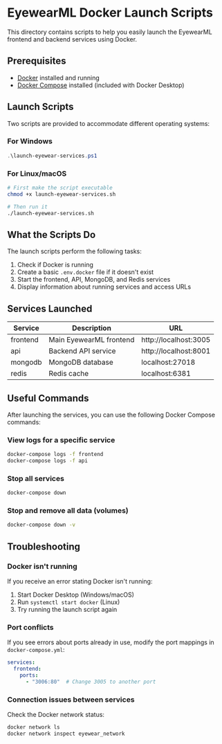 # EyewearML Docker Launch Scripts

This directory contains scripts to help you easily launch the EyewearML frontend and backend services using Docker.

## Prerequisites

- [Docker](https://www.docker.com/products/docker-desktop/) installed and running
- [Docker Compose](https://docs.docker.com/compose/install/) installed (included with Docker Desktop)

## Launch Scripts

Two scripts are provided to accommodate different operating systems:

### For Windows

```powershell
.\launch-eyewear-services.ps1
```

### For Linux/macOS

```bash
# First make the script executable
chmod +x launch-eyewear-services.sh

# Then run it
./launch-eyewear-services.sh
```

## What the Scripts Do

The launch scripts perform the following tasks:

1. Check if Docker is running
2. Create a basic `.env.docker` file if it doesn't exist
3. Start the frontend, API, MongoDB, and Redis services
4. Display information about running services and access URLs

## Services Launched

| Service       | Description                      | URL                   |
|---------------|----------------------------------|------------------------|
| frontend      | Main EyewearML frontend          | http://localhost:3005 |
| api           | Backend API service              | http://localhost:8001 |
| mongodb       | MongoDB database                 | localhost:27018       |
| redis         | Redis cache                      | localhost:6381        |

## Useful Commands

After launching the services, you can use the following Docker Compose commands:

### View logs for a specific service

```bash
docker-compose logs -f frontend
docker-compose logs -f api
```

### Stop all services

```bash
docker-compose down
```

### Stop and remove all data (volumes)

```bash
docker-compose down -v
```

## Troubleshooting

### Docker isn't running

If you receive an error stating Docker isn't running:

1. Start Docker Desktop (Windows/macOS)
2. Run `systemctl start docker` (Linux)
3. Try running the launch script again

### Port conflicts

If you see errors about ports already in use, modify the port mappings in `docker-compose.yml`:

```yaml
services:
  frontend:
    ports:
      - "3006:80"  # Change 3005 to another port
```

### Connection issues between services

Check the Docker network status:

```bash
docker network ls
docker network inspect eyewear_network
```
